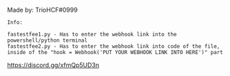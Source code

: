 Made by: TrioHCF#0999

```
Info: 

fastestfee1.py - Has to enter the webhook link into the powershell/python terminal
fastestfee2.py - Has to enter the webhook link into code of the file, inside of the "hook = Webhook('PUT YOUR WEBHOOK LINK INTO HERE')" part
```
https://discord.gg/xfmQp5UD3n

